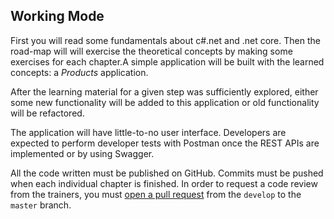 ## Working Mode

First you will read some fundamentals about c#.net and .net core.
Then the road-map will will exercise the theoretical concepts by making some exercises for each chapter.A simple application will be built with the learned concepts: a *Products* application.

After the learning material for a given step was sufficiently explored, either some new functionality will be added to this application or old functionality will be refactored.

The application will have little-to-no user interface. Developers are expected to perform developer tests with Postman once the REST APIs are implemented or by using Swagger.

All the code written must be published on GitHub. 
Commits must be pushed when each individual chapter is finished. 
In order to request a code review from the trainers, you must [open a pull request](https://help.github.com/en/articles/creating-a-pull-request) from the `develop` to the `master` branch.
